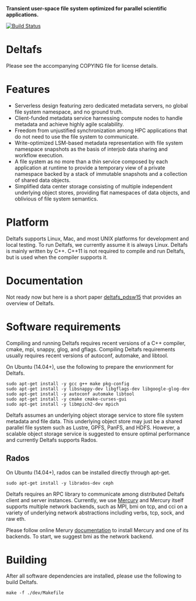 **Transient user-space file system optimized for parallel scientific applications.**

[![Build Status](https://travis-ci.org/pdlfs/deltafs.svg?branch=master)](https://travis-ci.org/pdlfs/deltafs)

# Deltafs

Please see the accompanying COPYING file for license details.

# Features
  * Serverless design featuring zero dedicated metadata servers, no global file system namespace, and no ground truth.
  * Client-funded metadata service harnessing compute nodes to handle metadata and achieve highly agile scalability.
  * Freedom from unjustified synchronization among HPC applications that do not need to use the file system to communicate.
  * Write-optimized LSM-based metadata representation with file system namespace snapshots as the basis of interjob data sharing and workflow execution.
  * A file system as no more than a thin service composed by each application at runtime to provide a temporary view of a private namespace backed by a stack of immutable snapshots and a collection of shared data objects.
  * Simplified data center storage consisting of multiple independent underlying object stores, providing flat namespaces of data objects, and oblivious of file system semantics.

# Platform

Deltafs supports Linux, Mac, and most UNIX platforms for development and local testing. To run Deltafs, we currently assume it is always Linux. Deltafs is mainly written by C++. C++11 is not required to compile and run Deltafs, but is used when the compiler supports it.

# Documentation

Not ready now but here is a short paper [deltafs_pdsw15]( http://www.cs.cmu.edu/~qingzhen/files/deltafs_pdsw15.pdf) that provides an overview of Deltafs.

# Software requirements

Compiling and running Deltafs requires recent versions of a C++ compiler, cmake, mpi, snappy, glog, and gflags. Compiling Deltafs requirements usually requires recent versions of autoconf, automake, and libtool.

On Ubuntu (14.04+), use the following to prepare the envrionment for Deltafs.

```
sudo apt-get install -y gcc g++ make pkg-config
sudo apt-get install -y libsnappy-dev libgflags-dev libgoogle-glog-dev
sudo apt-get install -y autoconf automake libtool
sudo apt-get install -y cmake cmake-curses-gui
sudo apt-get install -y libmpich2-dev mpich
```

Deltafs assumes an underlying object storage service to store file system metadata and file data. This underlying object store may just be a shared parallel file system such as Lustre, GPFS, PanFS, and HDFS. However, a scalable object storage service is suggested to ensure optimal performance and currently Deltafs supports Rados.

## Rados

On Ubuntu (14.04+), rados can be installed directly through apt-get.

```
sudo apt-get install -y librados-dev ceph
```

Deltafs requires an RPC library to communicate among distributed Deltafs client and server instances. Currently, we use [Mercury](https://mercury-hpc.github.io/) and Mercury itself supports multiple network backends, such as MPI, bmi on tcp, and cci on a variety of underlying network abstractions including verbs, tcp, sock, and raw eth.

Please follow online Merury [documentation](https://github.com/mercury-hpc/mercury) to install Mercury and one of its backends. To start, we suggest bmi as the network backend.

# Building

After all software dependencies are installed, please use the following to build Deltafs.

```
make -f ./dev/Makefile
```

